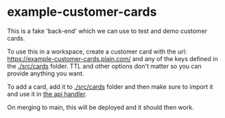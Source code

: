# example-customer-cards

This is a fake 'back-end' which we can use to test and demo customer cards.

To use this in a workspace, create a customer card with the url:
https://example-customer-cards.plain.com/ and any of the keys defined in the [./src/cards](./src/cards) folder. TTL and other options don't matter so you can provide anything you want.

To add a card, add it to [./src/cards](./src/cards) folder and then make sure to import it and use it in [the api handler](./api/index.ts). 

On merging to main, this will be deployed and it should then work.

